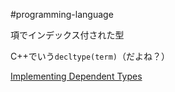 #programming-language 

項でインデックス付された型

C++でいう`decltype(term)`（だよね？）

[Implementing Dependent Types](https://tiarkrompf.github.io/notes/?/dependent-types/)